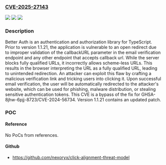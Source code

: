 ### [CVE-2025-27143](https://cve.mitre.org/cgi-bin/cvename.cgi?name=CVE-2025-27143)
![](https://img.shields.io/static/v1?label=Product&message=better-auth&color=blue)
![](https://img.shields.io/static/v1?label=Version&message=%3C%201.1.20%20&color=brightgreen)
![](https://img.shields.io/static/v1?label=Vulnerability&message=CWE-601%3A%20URL%20Redirection%20to%20Untrusted%20Site%20('Open%20Redirect')&color=brightgreen)

### Description

Better Auth is an authentication and authorization library for TypeScript. Prior to version 1.1.21, the application is vulnerable to an open redirect due to improper validation of the callbackURL parameter in the email verification endpoint and any other endpoint that accepts callback url. While the server blocks fully qualified URLs, it incorrectly allows scheme-less URLs. This results in the browser interpreting the URL as a fully qualified URL, leading to unintended redirection. An attacker can exploit this flaw by crafting a malicious verification link and tricking users into clicking it. Upon successful email verification, the user will be automatically redirected to the attacker's website, which can be used for phishing, malware distribution, or stealing sensitive authentication tokens. This CVE is a bypass of the fix for GHSA-8jhw-6pjj-8723/CVE-2024-56734. Version 1.1.21 contains an updated patch.

### POC

#### Reference
No PoCs from references.

#### Github
- https://github.com/nexoryx/click-alignment-threat-model

